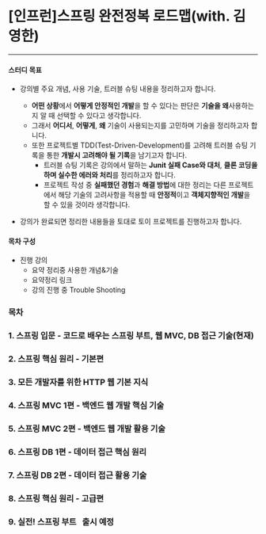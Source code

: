 # [인프런]스프링 완전정복 로드맵(with. 김영한)
---

#### 스터디 목표
* 강의별 주요 개념, 사용 기술, 트러블 슈팅 내용을 정리하고자 합니다.
	* **어떤 상황**에서 **어떻게 안정적인 개발**을 할 수 있다는 판단은 **기술을 왜**사용하는지 알 때 선택할 수 있다고 생각합니다.
	* 그래서 **어디서**, **어떻게**, **왜** 기술이 사용되는지를 고민하며 기술을 정리하고자 합니다.
	* 또한 프로젝트별 TDD(Test-Driven-Development)를 고려해 트러블 슈팅 기록을 통한 **개발시 고려해야 될 기록**을 남기고자 합니다.
		* 트러블 슈팅 기록은 강의에서 말하는 **Junit 실패 Case와 대처**, **클론 코딩을 하며 실수한 에러와 처리**를 정리하고자 합니다. 
		* 프로젝트 작성 중 **실패했던 경험**과 **해결 방법**에 대한 정리는 다른 프로젝트에서 해당 기술의 고려사항을 적용할 때 **안정적**이고 **객체지향적인 개발**을 할 수 있을 것이라 생각합니다. 
		
* 강의가 완료되면 정리한 내용들을 토대로 토이 프로젝트를 진행하고자 합니다.

#### 목차 구성
* 진행 강의
	* 요약 정리중 사용한 개념&기술
	* 요약정리 링크
	* 강의 진행 중 Trouble Shooting

### 목차 
### 1. 스프링 입문 - 코드로 배우는 스프링 부트, 웹 MVC, DB 접근 기술(현재)


### 2. 스프링 핵심 원리 - 기본편


### 3. 모든 개발자를 위한 HTTP 웹 기본 지식


### 4. 스프링 MVC 1편 - 백엔드 웹 개발 핵심 기술


### 5. 스프링 MVC 2편 - 백엔드 웹 개발 활용 기술


### 6. 스프링 DB 1편 - 데이터 접근 핵심 원리


### 7. 스프링 DB 2편 - 데이터 접근 활용 기술


### 8. 스프링 핵심 원리 - 고급편


### 9. 실전! 스프링 부트   출시 예정
